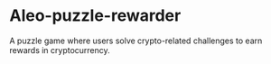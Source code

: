 # Aleo-puzzle-rewarder
A puzzle game where users solve crypto-related challenges to earn rewards in cryptocurrency. 
